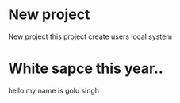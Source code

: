# New project
 New project this project create users local system
 

 # White sapce this year..
   hello my name is golu singh